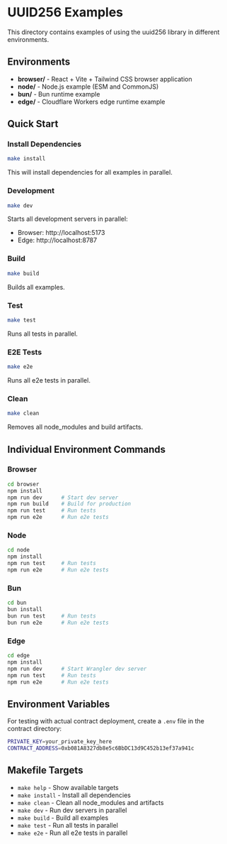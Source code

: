 # UUID256 Examples

This directory contains examples of using the uuid256 library in different environments.

## Environments

- **browser/** - React + Vite + Tailwind CSS browser application
- **node/** - Node.js example (ESM and CommonJS)
- **bun/** - Bun runtime example
- **edge/** - Cloudflare Workers edge runtime example

## Quick Start

### Install Dependencies

```bash
make install
```

This will install dependencies for all examples in parallel.

### Development

```bash
make dev
```

Starts all development servers in parallel:
- Browser: http://localhost:5173
- Edge: http://localhost:8787

### Build

```bash
make build
```

Builds all examples.

### Test

```bash
make test
```

Runs all tests in parallel.

### E2E Tests

```bash
make e2e
```

Runs all e2e tests in parallel.

### Clean

```bash
make clean
```

Removes all node_modules and build artifacts.

## Individual Environment Commands

### Browser

```bash
cd browser
npm install
npm run dev      # Start dev server
npm run build    # Build for production
npm run test     # Run tests
npm run e2e      # Run e2e tests
```

### Node

```bash
cd node
npm install
npm run test     # Run tests
npm run e2e      # Run e2e tests
```

### Bun

```bash
cd bun
bun install
bun run test     # Run tests
bun run e2e      # Run e2e tests
```

### Edge

```bash
cd edge
npm install
npm run dev      # Start Wrangler dev server
npm run test     # Run tests
npm run e2e      # Run e2e tests
```

## Environment Variables

For testing with actual contract deployment, create a `.env` file in the contract directory:

```bash
PRIVATE_KEY=your_private_key_here
CONTRACT_ADDRESS=0xb081A8327db8e5c6BbDC13d9C452b13ef37a941c
```

## Makefile Targets

- `make help` - Show available targets
- `make install` - Install all dependencies
- `make clean` - Clean all node_modules and artifacts
- `make dev` - Run dev servers in parallel
- `make build` - Build all examples
- `make test` - Run all tests in parallel
- `make e2e` - Run all e2e tests in parallel
